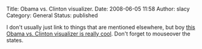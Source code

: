 Title: Obama vs. Clinton visualizer.
Date: 2008-06-05 11:58
Author: slacy
Category: General
Status: published

I don't usually just link to things that are mentioned elsewhere, but
boy [this Obama vs. Clinton visualizer is really
cool](http://graphics8.nytimes.com/packages/flash/politics/20080603_MARGINS_GRAPHIC/margins.swf).
Don't forget to mouseover the states.
